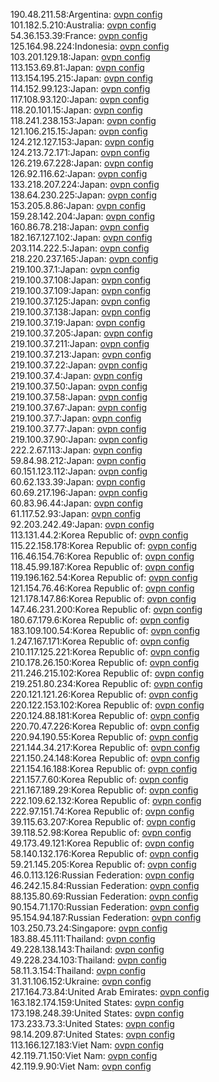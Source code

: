 190.48.211.58:Argentina: [ovpn config](vpn/190_48_211_58.ovpn)  
101.182.5.210:Australia: [ovpn config](vpn/101_182_5_210.ovpn)  
54.36.153.39:France: [ovpn config](vpn/54_36_153_39.ovpn)  
125.164.98.224:Indonesia: [ovpn config](vpn/125_164_98_224.ovpn)  
103.201.129.18:Japan: [ovpn config](vpn/103_201_129_18.ovpn)  
113.153.69.81:Japan: [ovpn config](vpn/113_153_69_81.ovpn)  
113.154.195.215:Japan: [ovpn config](vpn/113_154_195_215.ovpn)  
114.152.99.123:Japan: [ovpn config](vpn/114_152_99_123.ovpn)  
117.108.93.120:Japan: [ovpn config](vpn/117_108_93_120.ovpn)  
118.20.101.15:Japan: [ovpn config](vpn/118_20_101_15.ovpn)  
118.241.238.153:Japan: [ovpn config](vpn/118_241_238_153.ovpn)  
121.106.215.15:Japan: [ovpn config](vpn/121_106_215_15.ovpn)  
124.212.127.153:Japan: [ovpn config](vpn/124_212_127_153.ovpn)  
124.213.72.171:Japan: [ovpn config](vpn/124_213_72_171.ovpn)  
126.219.67.228:Japan: [ovpn config](vpn/126_219_67_228.ovpn)  
126.92.116.62:Japan: [ovpn config](vpn/126_92_116_62.ovpn)  
133.218.207.224:Japan: [ovpn config](vpn/133_218_207_224.ovpn)  
138.64.230.225:Japan: [ovpn config](vpn/138_64_230_225.ovpn)  
153.205.8.86:Japan: [ovpn config](vpn/153_205_8_86.ovpn)  
159.28.142.204:Japan: [ovpn config](vpn/159_28_142_204.ovpn)  
160.86.78.218:Japan: [ovpn config](vpn/160_86_78_218.ovpn)  
182.167.127.102:Japan: [ovpn config](vpn/182_167_127_102.ovpn)  
203.114.222.5:Japan: [ovpn config](vpn/203_114_222_5.ovpn)  
218.220.237.165:Japan: [ovpn config](vpn/218_220_237_165.ovpn)  
219.100.37.1:Japan: [ovpn config](vpn/219_100_37_1.ovpn)  
219.100.37.108:Japan: [ovpn config](vpn/219_100_37_108.ovpn)  
219.100.37.109:Japan: [ovpn config](vpn/219_100_37_109.ovpn)  
219.100.37.125:Japan: [ovpn config](vpn/219_100_37_125.ovpn)  
219.100.37.138:Japan: [ovpn config](vpn/219_100_37_138.ovpn)  
219.100.37.19:Japan: [ovpn config](vpn/219_100_37_19.ovpn)  
219.100.37.205:Japan: [ovpn config](vpn/219_100_37_205.ovpn)  
219.100.37.211:Japan: [ovpn config](vpn/219_100_37_211.ovpn)  
219.100.37.213:Japan: [ovpn config](vpn/219_100_37_213.ovpn)  
219.100.37.22:Japan: [ovpn config](vpn/219_100_37_22.ovpn)  
219.100.37.4:Japan: [ovpn config](vpn/219_100_37_4.ovpn)  
219.100.37.50:Japan: [ovpn config](vpn/219_100_37_50.ovpn)  
219.100.37.58:Japan: [ovpn config](vpn/219_100_37_58.ovpn)  
219.100.37.67:Japan: [ovpn config](vpn/219_100_37_67.ovpn)  
219.100.37.7:Japan: [ovpn config](vpn/219_100_37_7.ovpn)  
219.100.37.77:Japan: [ovpn config](vpn/219_100_37_77.ovpn)  
219.100.37.90:Japan: [ovpn config](vpn/219_100_37_90.ovpn)  
222.2.67.113:Japan: [ovpn config](vpn/222_2_67_113.ovpn)  
59.84.98.212:Japan: [ovpn config](vpn/59_84_98_212.ovpn)  
60.151.123.112:Japan: [ovpn config](vpn/60_151_123_112.ovpn)  
60.62.133.39:Japan: [ovpn config](vpn/60_62_133_39.ovpn)  
60.69.217.196:Japan: [ovpn config](vpn/60_69_217_196.ovpn)  
60.83.96.44:Japan: [ovpn config](vpn/60_83_96_44.ovpn)  
61.117.52.93:Japan: [ovpn config](vpn/61_117_52_93.ovpn)  
92.203.242.49:Japan: [ovpn config](vpn/92_203_242_49.ovpn)  
113.131.44.2:Korea Republic of: [ovpn config](vpn/113_131_44_2.ovpn)  
115.22.158.178:Korea Republic of: [ovpn config](vpn/115_22_158_178.ovpn)  
116.46.154.76:Korea Republic of: [ovpn config](vpn/116_46_154_76.ovpn)  
118.45.99.187:Korea Republic of: [ovpn config](vpn/118_45_99_187.ovpn)  
119.196.162.54:Korea Republic of: [ovpn config](vpn/119_196_162_54.ovpn)  
121.154.76.46:Korea Republic of: [ovpn config](vpn/121_154_76_46.ovpn)  
121.178.147.86:Korea Republic of: [ovpn config](vpn/121_178_147_86.ovpn)  
147.46.231.200:Korea Republic of: [ovpn config](vpn/147_46_231_200.ovpn)  
180.67.179.6:Korea Republic of: [ovpn config](vpn/180_67_179_6.ovpn)  
183.109.100.54:Korea Republic of: [ovpn config](vpn/183_109_100_54.ovpn)  
1.247.167.171:Korea Republic of: [ovpn config](vpn/1_247_167_171.ovpn)  
210.117.125.221:Korea Republic of: [ovpn config](vpn/210_117_125_221.ovpn)  
210.178.26.150:Korea Republic of: [ovpn config](vpn/210_178_26_150.ovpn)  
211.246.215.102:Korea Republic of: [ovpn config](vpn/211_246_215_102.ovpn)  
219.251.80.234:Korea Republic of: [ovpn config](vpn/219_251_80_234.ovpn)  
220.121.121.26:Korea Republic of: [ovpn config](vpn/220_121_121_26.ovpn)  
220.122.153.102:Korea Republic of: [ovpn config](vpn/220_122_153_102.ovpn)  
220.124.88.181:Korea Republic of: [ovpn config](vpn/220_124_88_181.ovpn)  
220.70.47.226:Korea Republic of: [ovpn config](vpn/220_70_47_226.ovpn)  
220.94.190.55:Korea Republic of: [ovpn config](vpn/220_94_190_55.ovpn)  
221.144.34.217:Korea Republic of: [ovpn config](vpn/221_144_34_217.ovpn)  
221.150.24.148:Korea Republic of: [ovpn config](vpn/221_150_24_148.ovpn)  
221.154.16.188:Korea Republic of: [ovpn config](vpn/221_154_16_188.ovpn)  
221.157.7.60:Korea Republic of: [ovpn config](vpn/221_157_7_60.ovpn)  
221.167.189.29:Korea Republic of: [ovpn config](vpn/221_167_189_29.ovpn)  
222.109.62.132:Korea Republic of: [ovpn config](vpn/222_109_62_132.ovpn)  
222.97.151.74:Korea Republic of: [ovpn config](vpn/222_97_151_74.ovpn)  
39.115.63.207:Korea Republic of: [ovpn config](vpn/39_115_63_207.ovpn)  
39.118.52.98:Korea Republic of: [ovpn config](vpn/39_118_52_98.ovpn)  
49.173.49.121:Korea Republic of: [ovpn config](vpn/49_173_49_121.ovpn)  
58.140.132.176:Korea Republic of: [ovpn config](vpn/58_140_132_176.ovpn)  
59.21.145.205:Korea Republic of: [ovpn config](vpn/59_21_145_205.ovpn)  
46.0.113.126:Russian Federation: [ovpn config](vpn/46_0_113_126.ovpn)  
46.242.15.84:Russian Federation: [ovpn config](vpn/46_242_15_84.ovpn)  
88.135.80.69:Russian Federation: [ovpn config](vpn/88_135_80_69.ovpn)  
90.154.71.170:Russian Federation: [ovpn config](vpn/90_154_71_170.ovpn)  
95.154.94.187:Russian Federation: [ovpn config](vpn/95_154_94_187.ovpn)  
103.250.73.24:Singapore: [ovpn config](vpn/103_250_73_24.ovpn)  
183.88.45.111:Thailand: [ovpn config](vpn/183_88_45_111.ovpn)  
49.228.138.143:Thailand: [ovpn config](vpn/49_228_138_143.ovpn)  
49.228.234.103:Thailand: [ovpn config](vpn/49_228_234_103.ovpn)  
58.11.3.154:Thailand: [ovpn config](vpn/58_11_3_154.ovpn)  
31.31.106.152:Ukraine: [ovpn config](vpn/31_31_106_152.ovpn)  
217.164.73.84:United Arab Emirates: [ovpn config](vpn/217_164_73_84.ovpn)  
163.182.174.159:United States: [ovpn config](vpn/163_182_174_159.ovpn)  
173.198.248.39:United States: [ovpn config](vpn/173_198_248_39.ovpn)  
173.233.73.3:United States: [ovpn config](vpn/173_233_73_3.ovpn)  
98.14.209.87:United States: [ovpn config](vpn/98_14_209_87.ovpn)  
113.166.127.183:Viet Nam: [ovpn config](vpn/113_166_127_183.ovpn)  
42.119.71.150:Viet Nam: [ovpn config](vpn/42_119_71_150.ovpn)  
42.119.9.90:Viet Nam: [ovpn config](vpn/42_119_9_90.ovpn)  
